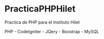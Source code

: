 # PracticaPHPHilet
Practica de PHP para el Instituto Hilet

PHP - CodeIgniter - JQery - Boostrap - MySQL
